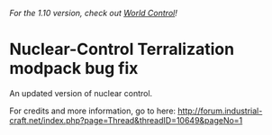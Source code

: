 *For the 1.10 version, check out [World Control](https://github.com/World-Control-Team/World-Control)!*

Nuclear-Control 
Terralization modpack bug fix
===============

An updated version of nuclear control.

For credits and more information, go to here:
http://forum.industrial-craft.net/index.php?page=Thread&threadID=10649&pageNo=1

